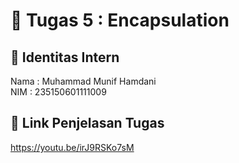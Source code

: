 # 📁 Tugas 5 : Encapsulation

## 👤 Identitas Intern
Nama : Muhammad Munif Hamdani    
NIM  : 235150601111009

## 🔗 Link Penjelasan Tugas

https://youtu.be/irJ9RSKo7sM
